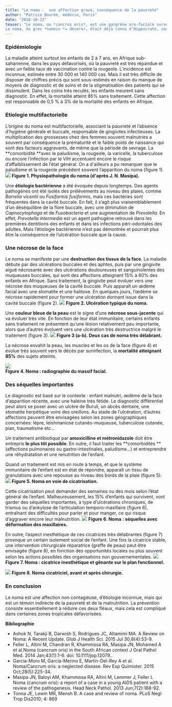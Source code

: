 ```yaml
---
title: "Le noma :  une affection grave, conséquence de la pauvreté"
author: "Patrice Bourée, médecin, Paris"
date: "2018-10-22"
teaser: "Le noma, ou *cancrus oris*, est une gangrène oro-faciale survenant essentiellement chez les enfants en mauvais état généra, vivant dans les pays tropicaux défavorisés. Elle est responsable d’une assez lourde mortalité et d’importantes séquelles esthétiques et fonctionnelles chez les enfants qui survivent. 
Le noma, du grec *numein *= dévorer, était déjà connu d’Hippocrate, sous le nom de *sphakelos *(gangrène sèche). Cette affection était connue depuis très longtemps en Europe et aux Etats-Unis et dès 1649, cette maladie a été inscrite dans le premier ouvrage sur les maladies négligées. Vers la fin du XIXème, la prévalence du noma a décru avec l’amélioration de l’hygiène générale. L’arrivée de la pénicilline a fait considérablement chuter la mortalité et la chirurgie réparatrice, quand elle est possible, a donné de bons résultats depuis une cinquantaine d’années. Néanmoins, le noma reste encore très présent dans les pays tropicaux."
---
```


### Epidémiologie
La maladie  atteint surtout les enfants de 2 à 7 ans, en Afrique sub-saharienne, dans les pays défavorisés, où la pauvreté est très répandue et avec un faible taux de vaccination contre la rougeole. 
L’incidence est inconnue, estimée entre 30 000 et 140 000 cas. Mais il  est très difficile de disposer de chiffres précis qui sont sous-estimés en raison du manque de moyens de diagnostic et de soins et de la stigmatisation des patients qui se dissimulent. 
Dans les coins très reculés, les enfants meurent sans diagnostic. En effet, la mortalité atteint 85% sans traitement. Cette affection est responsable de 0,5 % à 3% de la mortalité des enfants en Afrique.

### Etiologie multifactorielle
L’origine du noma est multifactorielle, associant la pauvreté et l’absence d’hygiène générale et buccale, responsable de gingivites infectieuses. La multiplication des grossesses chez des femmes souvent malnutries a souvent par conséquence la prématurité et le faible poids de naissance qui sont des facteurs aggravants, de même que la période de sevrage. 
La **comorbidité **avec le paludisme, la rougeole, la varicelle, la tuberculose ou encore l’infection par le VIH accentuent encore le risque d’affaiblissement de l’état général. On  a d'ailleurs a pu remarquer que le paludisme et la rougeole précèdent souvent l’apparition du noma (figure 1). 
![](image001.jpg)
**Figure 1. Physiopathologie du noma (d'après J. N. Masipa).**

Une **étiologie bactérienne** a été évoquée depuis longtemps. Des agents pathogènes ont été isolés des prélèvements au niveau des plaies, comme *Borrelia vicentii* ou *Fusiformis fusiformis*, mais ces bactéries sont fréquentes dans la cavité buccale. 
En fait, il s’agit plus vraisemblablement d’un déséquilibre de la flore buccale, avec une diminution de *Capnocytophaga*  et de *Fusobacteria* et une augmentation de *Prevotella*. En effet, *Prevotella intermedia* est un agent pathogène retrouvé dans les premières dentitions des enfants et dans les infections péri-odontales des adultes. Mais l’étiologie bactérienne n’est pas démontrée et pourrait plus être la conséquence de l’ulcération buccale que la cause. 

### Une nécrose de la face
Le noma se manifeste par une **destruction des tissus de la face**. La maladie débute par des ulcérations buccales et des aphtes, puis par une gingivite aiguë nécrosante avec des ulcérations douloureuses et sanguinolentes des muqueuses buccales, qui sont des affections atteignant 15% à 60% des enfants en Afrique. Sans traitement, la gingivite peut évoluer vers une nécrose des muqueuses de la cavité buccale. 
Puis apparaît un œdème facial avec une stomatite et une halitose. En quelques jours, l’œdème  se nécrose rapidement pour former une ulcération donnant issue dans la cavité buccale (figure 2). 
![](image003.jpg)
**Figure 2. Ulcération typique du noma.**

Une **couleur bleue de la peau** est le signe d’une **nécrose sous-jacente** qui va évoluer très vite. 
En fonction de leur état immunitaire, certains enfants sans traitement ne présentent qu’une lésion relativement peu importante, alors que d’autres évoluent vers une ulcération très destructrice malgré le traitement (figure 3). 
![](image005.jpg)
**Figure 3 (a-b). Deux cas de noma très délabrant.**

La nécrose envahit la peau, les muscles et les os de la face (figure 4) et évolue très souvent vers le décès par surinfection, la **mortalité atteignant 85%** des sujets atteints.

![](image006.jpg)     
**Figure 4. Noma : radiographie du massif facial.**

### Des séquelles importantes
Le diagnostic est basé sur le contexte : enfant malnutri, œdème de la face d’apparition récente, avec une haleine très fétide. Le diagnostic différentiel peut alors se poser avec un ulcère de Buruli, un abcès dentaire, une stomatite herpétique voire des oreillons. 
Au stade de l’ulcération, d’autres affections peuvent être envisagées selon les zones géographiques concernées: lèpre, leishmaniose cutanéo-muqueuse, tuberculose cutanée, pian, traumatisme etc…

Un traitement antibiotique par **amoxicilline et métronidazole** doit être entrepris **le plus tôt possible**. En outre, il faut traiter les **comorbidités **(affections pulmonaires ou gastro-intestinales, paludisme…) et entreprendre une réhydratation et une renutrition de l’enfant.

Quand un traitement est mis en route à temps, et que le système immunitaire de l’enfant est en état de répondre, apparaît un tissu de granulations avec une repousse au niveau des bords de la plaie (figure 5). 
![](image008.jpg)
**Figure 5. Noma en voie de cicatrisation.**

Cette cicatrisation peut demander des semaines ou des mois selon l’état général de l’enfant. Malheureusement, les 15% d’enfants qui survivent, vont garder des séquelles importantes, à type d’ulcérations chroniques, de trismus ou d’ankylose de l’articulation temporo-maxillaire (figure 6), entraînant des difficultés pour parler et pour manger, ce qui risque d’aggraver encore leur malnutrition. 
![](image010.jpg)
**Figure 6. Noma : séquelles avec déformation des maxillaires.**

En outre, l’aspect inesthétique de ces cicatrices très délabrantes (figure 7) provoque un certain isolement social de l’enfant. Une fois la cicatrice stable, une intervention chirurgicale réparatrice (greffe de peau) peut être envisagée (figure 8), en fonction des opportunités locales ou plus souvent selon les actions possibles des organisations non gouvernementales. 
![](image012.jpg)
**Figure 7. Noma : cicatrice inesthétique et gênante sur le plan fonctionnel.**

![](image014.jpg)
**Figure 8. Noma cicatriciel, avant et après chirurgie.**

### En conclusion
Le noma est une affection non contagieuse, d’étiologie inconnue, mais qui est un témoin indirecte de la pauvreté et de la malnutrition. La prévention consiste essentiellement à réduire ces deux fléaux, mais cela est compliqué dans certaines zones tropicales défavorisées.


**Bibliographie**
- Ashok N, Tarakji B, Darwish S, Rodrigues JC, Altamimi MA. A Review on Noma: A Recent Update. Glob J Health Sci. 2015 Jul 30;8(4):53-9. 
- Feller L, Altini M, Chandran R, Khammissa RA, Masipa JN, Mohamed A et al.Noma (cancrum oris) in the South African context J Oral Pathol Med. 2014 Jan;43(1):1-6. doi: 10.1111/jop.12079..
- García-Moro M, García-Merino E, Martín-Del-Rey A et al. Noma/Cancrum oris: a neglected disease.
Rev Esp Quimioter. 2015 Oct;28(5):225-34.
- Masipa JN, Baloyi AM, Khammissa RA, Altini M, Lemmer J, Feller L Noma (cancrum oris): a report of a case in a young AIDS patient with a review of the pathogenesis. Head Neck Pathol.  2013 Jun;7(2):188-92.
- Tonna JE, Lewin MR, Mensh B. A case and review of noma. PLoS Negl Trop Dis2010; 4: 869
